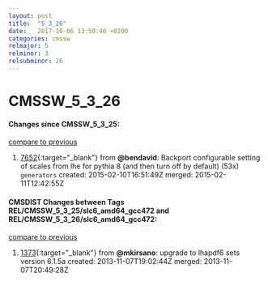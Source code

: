 ```yaml
---
layout: post
title:  "5_3_26"
date:   2017-10-06 13:50:46 +0200
categories: cmssw
relmajor: 5
relminor: 3
relsubminor: 26
---
```


# CMSSW_5_3_26
#### Changes since CMSSW_5_3_25:

[compare to previous](https://github.com/cms-sw/cmssw/compare/CMSSW_5_3_25...CMSSW_5_3_26)



1. [7652](http://github.com/cms-sw/cmssw/pull/7652){:target="_blank"}  from **@bendavid**: Backport configurable setting of scales from lhe for pythia 8 (and then turn off by default) (53x) `generators`  created: 2015-02-10T16:51:49Z merged: 2015-02-11T12:42:55Z

#### CMSDIST Changes between Tags REL/CMSSW_5_3_25/slc6_amd64_gcc472 and REL/CMSSW_5_3_26/slc6_amd64_gcc472:

[compare to previous](https://github.com/cms-sw/cmsdist/compare/REL/CMSSW_5_3_25/slc6_amd64_gcc472...REL/CMSSW_5_3_26/slc6_amd64_gcc472)



1. [1373](http://github.com/cms-sw/cmssw/pull/1373){:target="_blank"}  from **@mkirsano**: upgrade to lhapdf6 sets version 6.1.5a created: 2013-11-07T19:02:44Z merged: 2013-11-07T20:49:28Z
